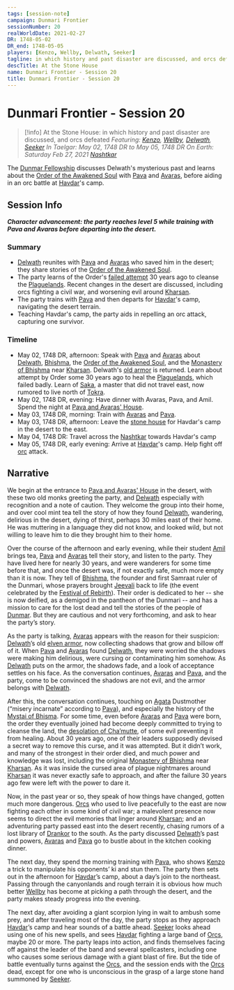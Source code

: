```yaml
---
tags: [session-note]
campaign: Dunmari Frontier
sessionNumber: 20
realWorldDate: 2021-02-27
DR: 1748-05-02
DR_end: 1748-05-05
players: [Kenzo, Wellby, Delwath, Seeker]
tagline: in which history and past disaster are discussed, and orcs defeated
descTitle: At the Stone House
name: Dunmari Frontier - Session 20
title: Dunmari Frontier - Session 20
---
```

# Dunmari Frontier - Session 20

>[!info] At the Stone House: in which history and past disaster are discussed, and orcs defeated
> *Featuring: [Kenzo](<../../../people/pcs/dunmar-fellowship/kenzo.md>), [Wellby](<../../../people/pcs/dunmar-fellowship/wellby.md>), [Delwath](<../../../people/pcs/dunmar-fellowship/delwath.md>), [Seeker](<../../../people/pcs/dunmar-fellowship/seeker.md>)*
> *In Taelgar: May 02, 1748 DR to May 05, 1748 DR*
> *On Earth: Saturday Feb 27, 2021*
> *[Nashtkar](<../../../gazetteer/greater-dunmar/dunmari-basin/nashtkar.md>)*

The [Dunmar Fellowship](<../../../people/pcs/dunmar-fellowship/dunmar-fellowship.md>) discusses Delwath's mysterious past and learns about the [Order of the Awakened Soul](<../../../groups/dunmari-mystery-cults/order-of-the-awakened-soul.md>) with [Pava](<../../../people/dunmari/pava.md>) and [Avaras](<../../../people/dunmari/avaras.md>), before aiding in an orc battle at [Havdar](<../../../people/dunmari/havdar.md>)'s camp.

## Session Info

***Character advancement: the party reaches level 5 while training with Pava and Avaras before departing into the desert.***
### Summary
- [Delwath](<../../../people/pcs/dunmar-fellowship/delwath.md>) reunites with [Pava](<../../../people/dunmari/pava.md>) and [Avaras](<../../../people/dunmari/avaras.md>) who saved him in the desert; they share stories of the [Order of the Awakened Soul](<../../../groups/dunmari-mystery-cults/order-of-the-awakened-soul.md>).
- The party learns of the Order's [failed attempt](<../../../events/1700s/1718/awakened-soul-disaster.md>) 30 years ago to cleanse the [Plaguelands](<../../../gazetteer/istaros-watershed/plaguelands.md>). Recent changes in the desert are discussed, including orcs fighting a civil war, and worsening evil around [Kharsan](<../../../gazetteer/greater-dunmar/dunmari-basin/kharsan.md>).
- The party trains with [Pava](<../../../people/dunmari/pava.md>) and then departs for [Havdar](<../../../people/dunmari/havdar.md>)'s camp, navigating the desert terrain.
- Teaching Havdar's camp, the party aids in repelling an orc attack, capturing one survivor.

### Timeline
- May 02, 1748 DR, afternoon: Speak with [Pava](<../../../people/dunmari/pava.md>) and [Avaras](<../../../people/dunmari/avaras.md>) about [Delwath](<../../../people/pcs/dunmar-fellowship/delwath.md>), [Bhishma](<../../../cosmology/gods/incorporeal-gods/dunmari/bhishma.md>), the [Order of the Awakened Soul](<../../../groups/dunmari-mystery-cults/order-of-the-awakened-soul.md>), and the [Monastery of Bhishma](<../../../gazetteer/greater-dunmar/dunmari-basin/monastery-of-bhishma.md>) near [Kharsan](<../../../gazetteer/greater-dunmar/dunmari-basin/kharsan.md>). Delwath's [old armor](<../treasure/gifts-and-heirlooms/elven-shadow-breastplate.md>) is returned. Learn about attempt by Order some 30 years ago to heal the [Plaguelands](<../../../gazetteer/istaros-watershed/plaguelands.md>), which failed badly. Learn of [Saka](<../../../people/dunmari/saka.md>), a master that did not travel east, now rumored to live north of [Tokra](<../../../gazetteer/greater-dunmar/realms/dunmar/central-dunmar/tokra/tokra.md>).
- May 02, 1748 DR, evening: Have dinner with Avaras, Pava, and Amil. Spend the night at [Pava and Avaras' House](<../../../gazetteer/greater-dunmar/dunmari-basin/pava-and-avaras-house.md>).
- May 03, 1748 DR, morning: Train with [Avaras](<../../../people/dunmari/avaras.md>) and [Pava](<../../../people/dunmari/pava.md>). 
- May 03, 1748 DR, afternoon: Leave the [stone house](<../../../gazetteer/greater-dunmar/dunmari-basin/pava-and-avaras-house.md>) for Havdar's camp in the desert to the east. 
- May 04, 1748 DR: Travel across the [Nashtkar](<../../../gazetteer/greater-dunmar/dunmari-basin/nashtkar.md>) towards Havdar's camp
- May 05, 1748 DR, early evening: Arrive at [Havdar](<../../../people/dunmari/havdar.md>)'s camp. Help fight off [orc](<../../../species/children-of-the-embodied-gods/orcs/orcs.md>) attack. 


## Narrative
We begin at the entrance to [Pava and Avaras' House](<../../../gazetteer/greater-dunmar/dunmari-basin/pava-and-avaras-house.md>) in the desert, with these two old monks greeting the party, and [Delwath](<../../../people/pcs/dunmar-fellowship/delwath.md>) especially with recognition and a note of caution. They welcome the group into their home, and over cool mint tea tell the story of how they found [Delwath](<../../../people/pcs/dunmar-fellowship/delwath.md>), wandering, delirious in the desert, dying of thirst, perhaps 30 miles east of their home. He was muttering in a language they did not know, and looked wild, but not willing to leave him to die they brought him to their home. 

Over the course of the afternoon and early evening, while their student [Amil](<../../../people/dunmari/amil.md>) brings tea, [Pava](<../../../people/dunmari/pava.md>) and [Avaras](<../../../people/dunmari/avaras.md>) tell their story, and listen to the party. They have lived here for nearly 30 years, and were wanderers for some time before that, and once the desert was, if not exactly safe, much more empty than it is now. They tell of [Bhishma](<../../../cosmology/gods/incorporeal-gods/dunmari/bhishma.md>), the founder and first Samraat ruler of the Dunmari, whose prayers brought [Jeevali](<../../../cosmology/gods/incorporeal-gods/dunmari/jeevali.md>) back to life (the event celebrated by the [Festival of Rebirth](<../../../time/holidays-and-festivals/dunmari-festivals/festival-of-rebirth.md>)). Their order is dedicated to her -- she is now deified, as a demigod in the pantheon of the Dunmari -- and has a mission to care for the lost dead and tell the stories of the people of [Dunmar](<../../../gazetteer/greater-dunmar/realms/dunmar/dunmar.md>). But they are cautious and not very forthcoming, and ask to hear the party’s story.

As the party is talking, [Avaras](<../../../people/dunmari/avaras.md>) appears with the reason for their suspicion: [Delwath](<../../../people/pcs/dunmar-fellowship/delwath.md>)’s old [elven armor](<../treasure/gifts-and-heirlooms/elven-shadow-breastplate.md>), now collecting shadows that grow and billow off of it. When [Pava](<../../../people/dunmari/pava.md>) and [Avaras](<../../../people/dunmari/avaras.md>) found [Delwath](<../../../people/pcs/dunmar-fellowship/delwath.md>), they were worried the shadows were making him delirious, were cursing or contaminating him somehow. As [Delwath](<../../../people/pcs/dunmar-fellowship/delwath.md>) puts on the armor, the shadows fade, and a look of acceptance settles on his face. As the conversation continues, [Avaras](<../../../people/dunmari/avaras.md>) and [Pava](<../../../people/dunmari/pava.md>), and the party, come to be convinced the shadows are not evil, and the armor belongs with [Delwath](<../../../people/pcs/dunmar-fellowship/delwath.md>). 

After this, the conversation continues, touching on [Agata](<../../../people/fey/agata.md>) Dustmother (“misery incarnate” according to [Pava](<../../../people/dunmari/pava.md>)), and especially the history of the [Mystai of Bhisma](<../../../groups/dunmari-mystery-cults/order-of-the-awakened-soul.md>). For some time, even before [Avaras](<../../../people/dunmari/avaras.md>) and [Pava](<../../../people/dunmari/pava.md>) were born, the order they eventually joined had become deeply committed to trying to cleanse the land, the [desolation of Cha’mutte](<../../../gazetteer/istaros-watershed/plaguelands.md>), of some evil preventing it from healing. About 30 years ago, one of their leaders supposedly devised a secret way to remove this curse, and it was attempted. But it didn’t work, and many of the strongest in their order died, and much power and knowledge was lost, including the original [Monastery of Bhishma](<../../../gazetteer/greater-dunmar/dunmari-basin/monastery-of-bhishma.md>) near [Kharsan](<../../../gazetteer/greater-dunmar/dunmari-basin/kharsan.md>). As it was inside the cursed area of plague nightmares around [Kharsan](<../../../gazetteer/greater-dunmar/dunmari-basin/kharsan.md>) it was never exactly safe to approach, and after the failure 30 years ago few were left with the power to dare it.

Now, in the past year or so, they speak of how things have changed, gotten much more dangerous. [Orcs](<../../../species/children-of-the-embodied-gods/orcs/orcs.md>) who used to live peacefully to the east are now fighting each other in some kind of civil war; a malevolent presence now seems to direct the evil memories that linger around [Kharsan](<../../../gazetteer/greater-dunmar/dunmari-basin/kharsan.md>); and an adventuring party passed east into the desert recently, chasing rumors of a lost library of [Drankor](<../../../history/drankorian-era/drankor.md>) to the south. As the party discussed [Delwath](<../../../people/pcs/dunmar-fellowship/delwath.md>)’s past and powers, [Avaras](<../../../people/dunmari/avaras.md>) and [Pava](<../../../people/dunmari/pava.md>) go to bustle about in the kitchen cooking dinner. 

The next day, they spend the morning training with [Pava](<../../../people/dunmari/pava.md>), who shows [Kenzo](<../../../people/pcs/dunmar-fellowship/kenzo.md>) a trick to manipulate his opponents’ ki and stun them. The party then sets out in the afternoon for [Havdar](<../../../people/dunmari/havdar.md>)’s camp, about a day’s join to the northeast. Passing through the canyonlands and rough terrain it is obvious how much better [Wellby](<../../../people/pcs/dunmar-fellowship/wellby.md>) has become at picking a path through the desert, and the party makes steady progress into the evening. 

The next day, after avoiding a giant scorpion lying in wait to ambush some prey, and after traveling most of the day, the party stops as they approach [Havdar](<../../../people/dunmari/havdar.md>)’s camp and hear sounds of a battle ahead. [Seeker](<../../../people/pcs/dunmar-fellowship/seeker.md>) looks ahead using one of his new spells, and sees [Havdar](<../../../people/dunmari/havdar.md>) fighting a large band of [Orcs](<../../../species/children-of-the-embodied-gods/orcs/orcs.md>), maybe 20 or more. The party leaps into action, and finds themselves facing off against the leader of the band and several spellcasters, including one who causes some serious damage with a giant blast of fire. But the tide of battle eventually turns against the [Orcs](<../../../species/children-of-the-embodied-gods/orcs/orcs.md>), and the session ends with the [Orcs](<../../../species/children-of-the-embodied-gods/orcs/orcs.md>) dead, except for one who is unconscious in the grasp of a large stone hand summoned by [Seeker](<../../../people/pcs/dunmar-fellowship/seeker.md>). 
